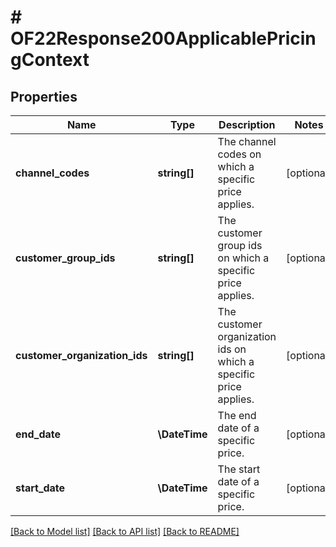 # # OF22Response200ApplicablePricingContext

## Properties

Name | Type | Description | Notes
------------ | ------------- | ------------- | -------------
**channel_codes** | **string[]** | The channel codes on which a specific price applies. | [optional]
**customer_group_ids** | **string[]** | The customer group ids on which a specific price applies. | [optional]
**customer_organization_ids** | **string[]** | The customer organization ids on which a specific price applies. | [optional]
**end_date** | **\DateTime** | The end date of a specific price. | [optional]
**start_date** | **\DateTime** | The start date of a specific price. | [optional]

[[Back to Model list]](../../README.md#models) [[Back to API list]](../../README.md#endpoints) [[Back to README]](../../README.md)
